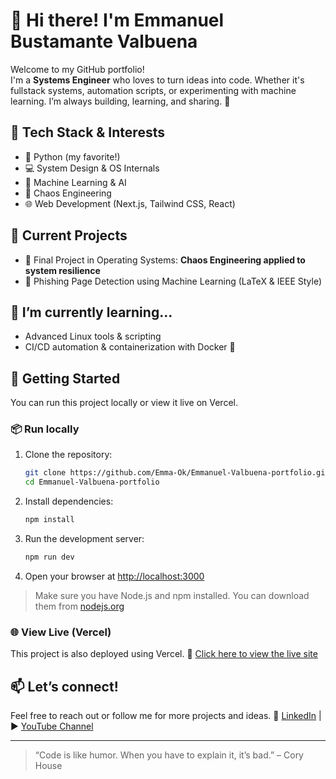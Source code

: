 # 👋 Hi there! I'm Emmanuel Bustamante Valbuena

Welcome to my GitHub portfolio!  
I'm a **Systems Engineer** who loves to turn ideas into code. Whether it's fullstack systems, automation scripts, or experimenting with machine learning. I’m always building, learning, and sharing. 🚀

## 🔧 Tech Stack & Interests

- 🐍 Python (my favorite!)
- 💻 System Design & OS Internals
- 🧠 Machine Learning & AI
- 🧪 Chaos Engineering
- 🌐 Web Development (Next.js, Tailwind CSS, React)

## 📌 Current Projects

- 🎯 Final Project in Operating Systems: **Chaos Engineering applied to system resilience**
- 🤖 Phishing Page Detection using Machine Learning (LaTeX & IEEE Style)

## 🌱 I’m currently learning...

- Advanced Linux tools & scripting  
- CI/CD automation & containerization with Docker 🐳

## 🚀 Getting Started

You can run this project locally or view it live on Vercel.

### 📦 Run locally

1. Clone the repository:
   ```bash
   git clone https://github.com/Emma-Ok/Emmanuel-Valbuena-portfolio.git
   cd Emmanuel-Valbuena-portfolio

2. Install dependencies:

   ```bash
   npm install
   ```

3. Run the development server:

   ```bash
   npm run dev
   ```

4. Open your browser at [http://localhost:3000](http://localhost:3000)

> Make sure you have Node.js and npm installed. You can download them from [nodejs.org](https://nodejs.org)

### 🌐 View Live (Vercel)

This project is also deployed using Vercel.
🔗 [Click here to view the live site](https://emmanuel-valbuena-portfolio.vercel.app/)

## 📫 Let’s connect!

Feel free to reach out or follow me for more projects and ideas.
💼 [LinkedIn](https://www.linkedin.com/in/emmanuel-bustamante-valbuena-a7088a34b/) | ▶️ [YouTube Channel](https://www.youtube.com/@Emmanuel_Ok)

---

> “Code is like humor. When you have to explain it, it’s bad.” – Cory House


